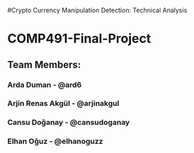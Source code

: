 #Crypto Currency Manipulation Detection: Technical Analysis
# COMP491-Final-Project
## Team Members:
### Arda Duman - @ard6
### Arjin Renas Akgül - @arjinakgul
### Cansu Doğanay - @cansudoganay
### Elhan Oğuz - @elhanoguzz

